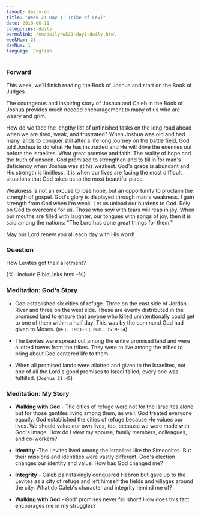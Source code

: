 ```yaml
---
layout: daily-en
title: "Week 21 Day 1: Tribe of Levi"
date: 2018-06-11
categories: daily
permalink: /en/daily/wk21-day1-daily.html
weekNum: 21
dayNum: 1
language: English
---
```


### Forward     
This week, we'll finish reading the Book of Joshua and start on the Book of Judges.

The courageous and inspiring story of Joshua and Caleb in the Book of Joshua provides much needed encouragement to many of us who are weary and grim.

How do we face the lengthy list of unfinished tasks on the long road ahead when we are tired, weak, and frustrated? When Joshua was old and had many lands to conquer still after a life long journey on the battle field, God told Joshua to do what He has instructed and He will drive the enemies out before the Israelites. What great promise and faith! The reality of hope and the truth of unseen. God promised to strengthen and to fill in for man's deficiency when Joshua was at his weakest. God's grace is abundant and His strength is limitless. It is when our lives are facing the most difficult situations that God takes us to the most beautiful place. 

Weakness is not an excuse to lose hope, but an opportunity to proclaim the strength of gospel. God's glory is displayed through man's weakness. I gain strength from God when I'm weak. Let us unload our burdens to God. Rely on God to overcome for us. Those who sow with tears will reap in joy. When our mouths are filled with laughter, our tongues with songs of joy, then it is said among the nations: "The Lord has done great things for them."

May our Lord renew you all each day with His word!

### Question     
How Levites got their allotment?

{%- include BibleLinks.html -%} 

### Meditation: God's Story   
+ God established six cities of refuge. Three on the east side of Jordan River and three on the west side. These are evenly distributed in the promised land to ensure that anyone who killed unintentionally could get to one of them within a half day. This was by the command God had given to Moses. (`Deu. 19:1-13`; `Num. 35:9-34`) 

+ The Levites were spread out among the entire promised land and were allotted towns from the tribes. They were to live among the tribes to bring about God centered life to them. 

+ When all promised lands were allotted and given to the Israelites, not one of all the Lord's good promises to Israel failed; every one was fulfilled. (`Joshua 21:45`) 

### Meditation: My Story   
+ **Walking with God** - The cities of refuge were not for the Israelites alone but for those gentiles living among them, as well. God treated everyone equally. God established the cities of refuge because He values our lives. We should value our own lives, too, because we were made with God's image. How do I view my spouse, family members, colleagues, and co-workers? 

+ **Identity** -The Levites lived among the Israelites like the Simeonites. But their missions and identities were vastly different. God's election changes our identity and value. How has God changed me? 

+ **Integrity** - Caleb painstakingly conquered Hebron but gave up to the Levites as a city of refuge and left himself the fields and villages around the city. What do Caleb's character and integrity remind me of? 

+ **Walking with God** - God' promises never fall short! How does this fact encourages me in my struggles? 
